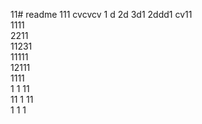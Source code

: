 11# readme 111
cvcvcv
1 d
2d
3d1 
2ddd1 
cv11  
1111  
2211  
11231   
11111        
12111       
1111  
1  1
11   
11
1
11   
1 
1
1
 

